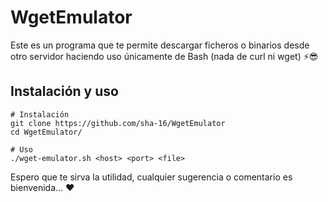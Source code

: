 # WgetEmulator
Este es un programa que te permite descargar ficheros o binarios desde otro servidor haciendo uso únicamente de Bash (nada de curl ni wget) ⚡😎

## Instalación y uso
```
# Instalación
git clone https://github.com/sha-16/WgetEmulator
cd WgetEmulator/

# Uso
./wget-emulator.sh <host> <port> <file>
```
Espero que te sirva la utilidad, cualquier sugerencia o comentario es bienvenida... ❤

